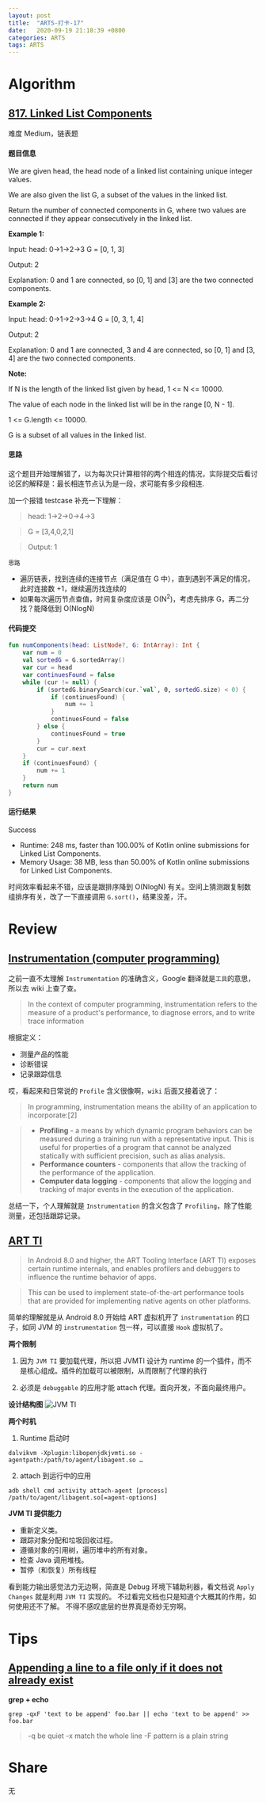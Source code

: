 ```yaml
---
layout: post
title:  "ARTS-打卡-17"
date:   2020-09-19 21:18:39 +0800
categories: ARTS
tags: ARTS
---
```


# Algorithm

## [817. Linked List Components]

难度 Medium，链表题

#### 题目信息

We are given head, the head node of a linked list containing unique integer values.

We are also given the list G, a subset of the values in the linked list.

Return the number of connected components in G, where two values are connected if they appear consecutively in the linked list.

**Example 1:**

Input: 
head: 0->1->2->3
G = [0, 1, 3]

Output: 2

Explanation: 
0 and 1 are connected, so [0, 1] and [3] are the two connected components.

**Example 2:**

Input: 
head: 0->1->2->3->4
G = [0, 3, 1, 4]

Output: 2

Explanation: 
0 and 1 are connected, 3 and 4 are connected, so [0, 1] and [3, 4] are the two connected components.

**Note:**

If N is the length of the linked list given by head, 1 <= N <= 10000.

The value of each node in the linked list will be in the range [0, N - 1].

1 <= G.length <= 10000.

G is a subset of all values in the linked list.

#### 思路
这个题目开始理解错了，以为每次只计算相邻的两个相连的情况，实际提交后看讨论区的解释是：最长相连节点认为是一段，求可能有多少段相连.

加一个报错 testcase 补充一下理解：

> head: 1->2->0->4->3

> G = [3,4,0,2,1]

> Output: 1

`思路`
* 遍历链表，找到连续的连接节点（满足值在 G 中），直到遇到不满足的情况，此时连接数 +1，继续遍历找连续的
* 如果每次遍历节点查值，时间复杂度应该是 O(N<sup>2</sup>)，考虑先排序 G，再二分找？能降低到 O(NlogN)

#### 代码提交

```kotlin
fun numComponents(head: ListNode?, G: IntArray): Int {
    var num = 0
    val sortedG = G.sortedArray()
    var cur = head
    var continuesFound = false
    while (cur != null) {
        if (sortedG.binarySearch(cur.`val`, 0, sortedG.size) < 0) {
            if (continuesFound) {
                num += 1
            }
            continuesFound = false
        } else {
            continuesFound = true
        }
        cur = cur.next
    }
    if (continuesFound) {
        num += 1
    }
    return num
}
```

#### 运行结果

 Success
* Runtime: 248 ms, faster than 100.00% of Kotlin online submissions for Linked List Components.
* Memory Usage: 38 MB, less than 50.00% of Kotlin online submissions for Linked List Components.

时间效率看起来不错，应该是跟排序降到 O(NlogN) 有关。空间上猜测跟复制数组排序有关，改了一下直接调用 `G.sort()`，结果没差，汗。

# Review

## [Instrumentation (computer programming)]

之前一直不太理解 `Instrumentation` 的准确含义，Google 翻译就是`工具`的意思，所以去 wiki 上查了查。

> In the context of computer programming, instrumentation refers to the measure of a product's performance, to diagnose errors, and to write trace information

根据定义：
- 测量产品的性能
- 诊断错误
- 记录跟踪信息

哎，看起来和日常说的 `Profile` 含义很像啊，`wiki` 后面又接着说了：

> In programming, instrumentation means the ability of an application to incorporate:[2]

> - **Profiling** - a means by which dynamic program behaviors can be measured during a training run with a representative input. This is useful for properties of a program that cannot be analyzed statically with sufficient precision, such as alias analysis.
> - **Performance counters** - components that allow the tracking of the performance of the application.
> - **Computer data logging** - components that allow the logging and tracking of major events in the execution of the application.

总结一下，个人理解就是 `Instrumentation` 的含义包含了 `Profiling`，除了性能测量，还包括跟踪记录。

## [ART TI]

> In Android 8.0 and higher, the ART Tooling Interface (ART TI) exposes certain runtime internals, and enables profilers and debuggers to influence the runtime behavior of apps. 

> This can be used to implement state-of-the-art performance tools that are provided for implementing native agents on other platforms.

简单的理解就是从 Android 8.0 开始给 ART 虚拟机开了 `instrumentation` 的口子，如同 JVM 的 `instrumentation` 包一样，可以直接 `Hook` 虚拟机了。

**两个限制**
1. 因为 `JVM TI` 要加载代理，所以把 JVMTI 设计为 runtime 的一个插件，而不是核心组成。插件的加载可以被限制，从而限制了代理的执行

2. 必须是 `debuggable` 的应用才能 attach 代理。面向开发，不面向最终用户。

**设计结构图**
![JVM TI](/assets/images/arts/jvmti-flow-intercon-app.png)

**两个时机**
1. Runtime 启动时

```shell
dalvikvm -Xplugin:libopenjdkjvmti.so -agentpath:/path/to/agent/libagent.so …
```

2. attach 到运行中的应用

```shell
adb shell cmd activity attach-agent [process]
/path/to/agent/libagent.so[=agent-options]
```

**JVM TI 提供能力**
- 重新定义类。
- 跟踪对象分配和垃圾回收过程。
- 遵循对象的引用树，遍历堆中的所有对象。
- 检查 Java 调用堆栈。
- 暂停（和恢复）所有线程

看到能力输出感觉法力无边啊，简直是 Debug 环境下辅助利器，看文档说 `Apply Changes` 就是利用 `JVM TI` 实现的。
不过看完文档也只是知道个大概其的作用，如何使用还不了解。
不得不感叹底层的世界真是奇妙无穷啊。

# Tips

## [Appending a line to a file only if it does not already exist]

**grep + echo**

```shell
grep -qxF 'text to be append' foo.bar || echo 'text to be append' >> foo.bar
```

> -q be quiet
> -x match the whole line
> -F pattern is a plain string

# Share
无

<!-- refs -->
[817. Linked List Components]: https://leetcode.com/problems/linked-list-components/

[Instrumentation (computer programming)]: https://en.wikipedia.org/wiki/Instrumentation_(computer_programming)

[ART TI]: https://source.android.com/devices/tech/dalvik/art-ti

[Appending a line to a file only if it does not already exist]: https://stackoverflow.com/questions/3557037/appending-a-line-to-a-file-only-if-it-does-not-already-exist